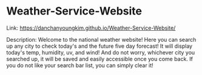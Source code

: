 # Weather-Service-Website
Link: https://danchanyoungkim.github.io/Weather-Service-Website/

Description: Welcome to the national weather website! Here you can search up any city to check today's and the future five day forecast! It will display today's temp, humidity, uv, and wind! And do not worry, whichever city you searched up, it will be saved and easily accessible once you come back. If you do not like your search bar list, you can simply clear it! 
